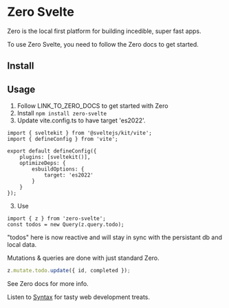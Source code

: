 # Zero Svelte

Zero is the local first platform for building incedible, super fast apps.

To use Zero Svelte, you need to follow the Zero docs to get started.

## Install

## Usage

1. Follow LINK_TO_ZERO_DOCS to get started with Zero
1. Install `npm install zero-svelte`
1. Update vite.config.ts to have target 'es2022'.

```
import { sveltekit } from '@sveltejs/kit/vite';
import { defineConfig } from 'vite';

export default defineConfig({
	plugins: [sveltekit()],
	optimizeDeps: {
		esbuildOptions: {
			target: 'es2022'
		}
	}
});
```

3. Use

```
import { z } from 'zero-svelte';
const todos = new Query(z.query.todo);
```

"todos" here is now reactive and will stay in sync with the persistant db and local data.

Mutations & queries are done with just standard Zero.

```javascript
z.mutate.todo.update({ id, completed });
```

See Zero docs for more info.

Listen to [Syntax](Syntax.fm) for tasty web development treats.

